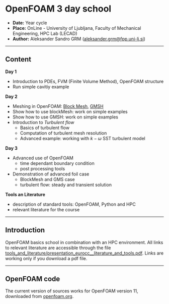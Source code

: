 # **OpenFOAM 3 day school**

- **Date:** Year cycle
- **Place:** OnLine - University of Ljubljana, Faculty of Mechanical Engineering, HPC Lab (LECAD)
- **Author:** Aleksander Sandro GRM (aleksander.grm@fpp.uni-lj.si)

---
## Content

**Day 1**
 - Introduction to PDEs, FVM (Finite Volume Method), OpenFOAM structure
 - Run simple cavitiy example

**Day 2**
 - Meshing in OpenFOAM: [Block Mesh](https://doc.cfd.direct/openfoam/user-guide-v11/blockmesh), [GMSH](https://gmsh.info/)
 - Show how to use blockMesh: work on simple examples
 - Show how to use GMSH: work on simple examples
 - Introduction to *Turbulent flow*
   - Basics of turbulent flow
   - Computation of turbulent mesh resolution
   - Advanced example: working with $k-\omega$ SST turbulent model

**Day 3**
 - Advanced use of OpenFOAM
   - time dependant boundary condition
   - post processing tools
 - Demonstration of advanced foil case
   - BlockMesh and GMS case
   - turbulent flow: steady and transient solution 

**Tools an Literature**
 - description of standard tools: OpenFOAM, Python and HPC
 - relevant literature for the course

---
## Introduction

OpenFOAM basics school in combination with an HPC environment. All links to relevant literature are accessible through the file
[tools_and_literature/presentation_eurocc__literature_and_tools.pdf](https://github.com/as-grm/of_school/blob/main/tools_and_literaure/presentation_eurocc__literature_and_tools.pdf). Links are working only if you download a pdf file.

---
 
## OpenFOAM code

The current version of sources works for OpenFOAM version 11, downloaded from [openfoam.org](https://openfoam.org).  
